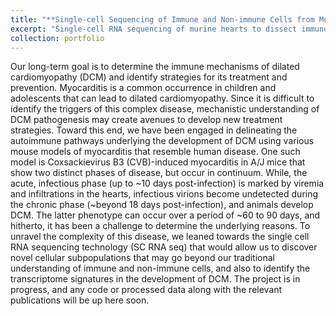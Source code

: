 ```yaml
---
title: "**Single-cell Sequencing of Immune and Non-immune Cells from Murine Autoimmune Myocarditic Hearts**"
excerpt: "Single-cell RNA sequencing of murine hearts to dissect immunological networks and cellular complexity in Coxsackievirus B3 induced autoimmune myocarditis"
collection: portfolio
---
```


Our long-term goal is to determine the immune mechanisms of dilated cardiomyopathy (DCM) and identify strategies for its treatment and prevention. Myocarditis is a common occurrence in children and adolescents that can lead to dilated cardiomyopathy. Since it is difficult to identify the triggers of this complex disease, mechanistic understanding of DCM pathogenesis may create avenues to develop new treatment strategies. Toward this end, we have been engaged in delineating the autoimmune pathways underlying the development of DCM using various mouse models of myocarditis that resemble human disease. One such model is Coxsackievirus B3 (CVB)-induced myocarditis in A/J mice that show two distinct phases of disease, but occur in continuum. While, the acute, infectious phase (up to ~10 days post-infection) is marked by viremia and infiltrations in the hearts, infectious virions become undetected during the chronic phase (~beyond 18 days post-infection), and animals develop DCM.  The latter phenotype can occur over a period of ~60 to 90 days, and hitherto, it has been a challenge to determine the underlying reasons. To unravel the complexity of this disease, we leaned towards the single cell RNA sequencing technology  (SC RNA seq) that would allow us to discover novel cellular subpopulations that may go beyond our traditional understanding of immune and non-immune cells, and also to identify the transcriptome signatures in the development of DCM. The project is in progress, and any code or processed data along with the relevant publications will be up here soon.
